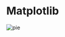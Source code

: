 # Matplotlib

![pie](https://user-images.githubusercontent.com/95494969/144651305-c5b58e9d-cf80-4296-a23a-3748a66d63b9.png)
